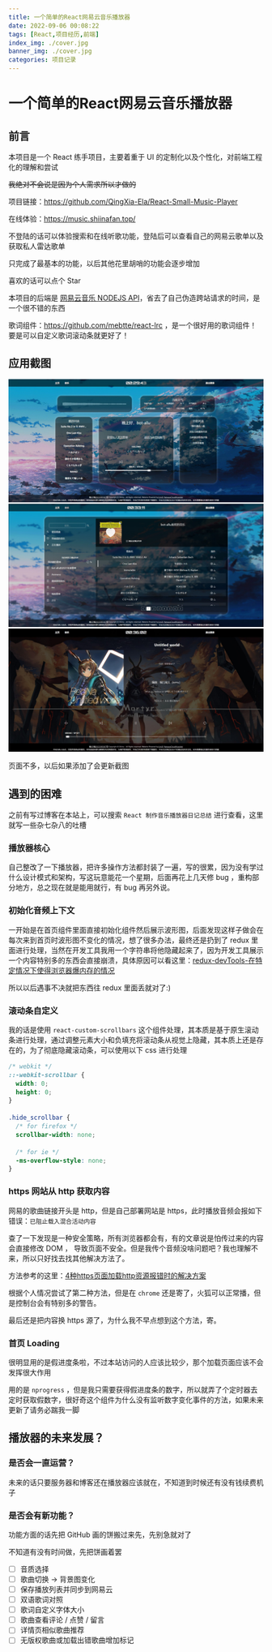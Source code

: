 ```yaml
---
title: 一个简单的React网易云音乐播放器
date: 2022-09-06 00:08:22
tags: [React,项目经历,前端]
index_img: ./cover.jpg
banner_img: ./cover.jpg
categories: 项目记录
---
```


# 一个简单的React网易云音乐播放器

## 前言

本项目是一个 React 练手项目，主要着重于 UI 的定制化以及个性化，对前端工程化的理解和尝试

~~我绝对不会说是因为个人需求所以才做的~~

项目链接：https://github.com/QingXia-Ela/React-Small-Music-Player

在线体验：https://music.shiinafan.top/

不登陆的话可以体验搜索和在线听歌功能，登陆后可以查看自己的网易云歌单以及获取私人雷达歌单

只完成了最基本的功能，以后其他花里胡哨的功能会逐步增加

喜欢的话可以点个 Star

本项目的后端是 [网易云音乐 NODEJS API](https://github.com/Binaryify/NeteaseCloudMusicApi)，省去了自己伪造跨站请求的时间，是一个很不错的东西

歌词组件：https://github.com/mebtte/react-lrc ，是一个很好用的歌词组件！要是可以自定义歌词滚动条就更好了！

## 应用截图

![](/src/content/blog/一个简单的React网易云音乐播放器/web1.jpg)
![](/src/content/blog/一个简单的React网易云音乐播放器/web2.jpg)
![](/src/content/blog/一个简单的React网易云音乐播放器/web3.jpg)

页面不多，以后如果添加了会更新截图

## 遇到的困难

之前有写过博客在本站上，可以搜索 `React 制作音乐播放器日记总结` 进行查看，这里就写一些杂七杂八的吐槽

### 播放器核心

自己整改了一下播放器，把许多操作方法都封装了一遍，写的很累，因为没有学过什么设计模式和架构，写这玩意能花一个星期，后面再花上几天修 bug ，重构部分地方，总之现在就是能用就行，有 bug 再另外说。

### 初始化音频上下文

一开始是在首页组件里面直接初始化组件然后展示波形图，后面发现这样子做会在每次来到首页时波形图不变化的情况，想了很多办法，最终还是扔到了 redux 里面进行处理，当然在开发工具我用一个字符串将他隐藏起来了，因为开发工具展示一个内容特别多的东西会直接崩溃，具体原因可以看这里：[redux-devTools-在特定情况下使得浏览器爆内存的情况](https://blog.shiinafan.top/2022/08/21/React%E5%88%B6%E4%BD%9C%E9%9F%B3%E4%B9%90%E6%92%AD%E6%94%BE%E5%99%A8%E6%97%A5%E8%AE%B0%E6%80%BB%E7%BB%93-3/#redux-devTools-%E5%9C%A8%E7%89%B9%E5%AE%9A%E6%83%85%E5%86%B5%E4%B8%8B%E4%BD%BF%E5%BE%97%E6%B5%8F%E8%A7%88%E5%99%A8%E7%88%86%E5%86%85%E5%AD%98%E7%9A%84%E6%83%85%E5%86%B5)

所以以后遇事不决就把东西往 redux 里面丢就对了:)

### 滚动条自定义

我的话是使用 `react-custom-scrollbars` 这个组件处理，其本质是基于原生滚动条进行处理，通过调整元素大小和负填充将滚动条从视觉上隐藏，其本质上还是存在的，为了彻底隐藏滚动条，可以使用以下 css 进行处理

```css
/* webkit */
::-webkit-scrollbar {
  width: 0;
  height: 0;
}

.hide_scrollbar {
  /* for firefox */
  scrollbar-width: none;

  /* for ie */
  -ms-overflow-style: none;
}
```
### https 网站从 http 获取内容

网易的歌曲链接开头是 http，但是自己部署网站是 https，此时播放音频会报如下错误：`已阻止载入混合活动内容`

查了一下发现是一种安全策略，所有浏览器都会有，有的文章说是怕传过来的内容会直接修改 DOM ， 导致页面不安全。但是我传个音频没啥问题吧？我也理解不来，所以只好找去找其他解决方法了。

方法参考的这里：[4种https页面加载http资源报错时的解决方案](https://blog.csdn.net/snsHL9db69ccu1aIKl9r/article/details/122053166)

根据个人情况尝试了第二种方法，但是在 `chrome` 还是寄了，火狐可以正常播，但是控制台会有特别多的警告。

最后还是把内容换 https 源了，为什么我不早点想到这个方法，寄。

### 首页 Loading

很明显用的是假进度条啦，不过本站访问的人应该比较少，那个加载页面应该不会发挥很大作用

用的是 `nprogress` ，但是我只需要获得假进度条的数字，所以就弄了个定时器去定时获取假数字，很好奇这个组件为什么没有监听数字变化事件的方法，如果未来更新了请务必踹我一脚

## 播放器的未来发展？

### 是否会一直运营？

未来的话只要服务器和博客还在播放器应该就在，不知道到时候还有没有钱续费机子

### 是否会有新功能？

功能方面的话先把 GitHub 画的饼搬过来先，先别急就对了

不知道有没有时间做，先把饼画着罢

- [ ] 音质选择
- [ ] 歌曲切换 -> 背景图变化
- [ ] 保存播放列表并同步到网易云
- [ ] 双语歌词对照
- [ ] 歌词自定义字体大小
- [ ] 歌曲查看评论 / 点赞 / 留言
- [ ] 详情页相似歌曲推荐
- [ ] 无版权歌曲或加载出错歌曲增加标记